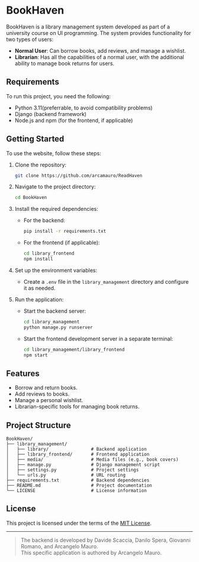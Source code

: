 # BookHaven

BookHaven is a library management system developed as part of a university course on UI programming. The system provides functionality for two types of users:
- **Normal User**: Can borrow books, add reviews, and manage a wishlist.
- **Librarian**: Has all the capabilities of a normal user, with the additional ability to manage book returns for users.

## Requirements

To run this project, you need the following:
- Python 3.11(preferrable, to avoid compatibility problems)
- Django (backend framework)
- Node.js and npm (for the frontend, if applicable)

## Getting Started

To use the website, follow these steps:

1. Clone the repository:
   ```bash
   git clone https://github.com/arcamauro/ReadHaven
   ```

2. Navigate to the project directory:
   ```bash
   cd BookHaven
   ```

3. Install the required dependencies:
   - For the backend:
     ```bash
     pip install -r requirements.txt
     ```
   - For the frontend (if applicable):
     ```bash
     cd library_frontend
     npm install
     ```

4. Set up the environment variables:
   - Create a `.env` file in the `library_management` directory and configure it as needed.

5. Run the application:
   - Start the backend server:
     ```bash
     cd library_management
     python manage.py runserver
     ```
   - Start the frontend development server in a separate terminal:
     ```bash
     cd library_management/library_frontend
     npm start
     ```

## Features

- Borrow and return books.
- Add reviews to books.
- Manage a personal wishlist.
- Librarian-specific tools for managing book returns.

## Project Structure

```
BookHaven/
├── library_management/
│   ├── library/                # Backend application
│   ├── library_frontend/       # Frontend application
│   ├── media/                  # Media files (e.g., book covers)
│   ├── manage.py               # Django management script
│   ├── settings.py             # Project settings
│   └── urls.py                 # URL routing
├── requirements.txt            # Backend dependencies
├── README.md                   # Project documentation
└── LICENSE                     # License information
```

## License

This project is licensed under the terms of the [MIT License](LICENSE).

---

> The backend is developed by Davide Scaccia, Danilo Spera, Giovanni Romano, and Arcangelo Mauro.  
> This specific application is authored by Arcangelo Mauro.
